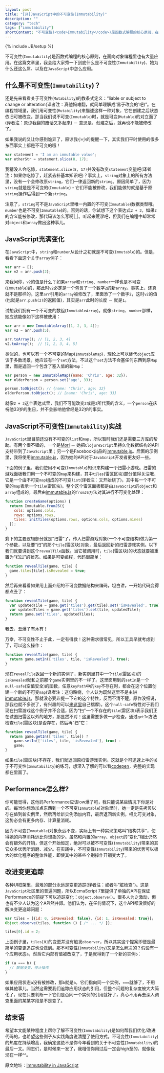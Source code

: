 ```yaml
---
layout: post
title: "[译]JavaScript中的不可变性(Immutability)"
description: ""
category: "tech"
tags: ["immutability"]
shortContent: "不可变性(<code>Immutability</code>)是函数式编程的核心原则，在面向对象编程里也有大量应用。在这篇文章里，我会给大家秀一下到底什么是不可变性(<code>Immutability</code>)、她为什么这么屌、以及在<code>JavaScript</code>中怎么应用。"
---
```

{% include JB/setup %}

不可变性(`Immutability`)是函数式编程的核心原则，在面向对象编程里也有大量应用。在这篇文章里，我会给大家秀一下到底什么是不可变性(`Immutability`)、她为什么还这么屌、以及在`JavaScript`中怎么应用。

## 什么是不可变性(`Immutability`)？ ##

还是先来看看关于可变性(`Mutability`)的教条式定义：“liable or subject to change or alteration(译者注：真他妈难翻，就简单理解成'易于改变的'吧)”。在编程领域里，我们用可变性(`Mutability`)来描述这样一种对象，它在创建之后状态依旧可被改变。那当我们说不可变(`Immutable`)时，就是可变(`Mutable`)的对立面了(译者注：原谅我翻的废话又多起来) － 意思是，创建之后，就再也不能被修改了。

如果我说的又让你感到诡异了，原谅我小小的提醒一下，其实我们平时使用的很多东西事实上都是不可变的哦！

```javascript
var statement = 'I am an immutable value';
var otherStr = statement.slice(8, 17);
```

我猜没人会吃惊，`statement.slice(8, 17)`并没有改变`statement`变量吧(译者注：如果你吃惊了，赶紧去补基本知识吧)？事实上，`string`对象上的所有方法里，没有一个会修改原`string`，它们一律返回新的`string`。原因简单了，因为`string`就是是不可变的(`Immutable`) - 它们不能被修改，我们能做的就是基于原`string`操作后得到一个新`string`。

注意了，`string`可不是`JavaScript`里唯一内置的不可变(`Immutable`)数据类型哦。`number`也是不可变(`Immutable`)的。否则的话，你试想下这个表达式`2 + 3`，如果`2`的含义能被修改，那代码该怎么写啊\|\_\|。听起来荒谬吧，但我们在编程中却常常对`object`和`array`做出这种事儿。

## JavaScript充满变化 ##

在`JavaScript`中，`string`和`number`从设计之初就是不可变(`Immutable`)的。但是，看看下面这个关于`array`例子：

```javascript
var arr = [];
var v2 = arr.push(2);
```

来我问你，`v2`的值是什么？如果`array`和`string`、`number`一样也是不可变(`Immutable`)的，那此时`v2`必定是一个包含了一个数字`2`的新`array`。事实上，还真就不是那样的。这里`arr`引用的`array`被修改了，里面添了一个数字`2`，这时`v2`的值(也就是`arr.push(2)`的返回值)，其实是`arr`此时的长度 － 就是`1`。

试想我们拥有一个不可变的数组(`ImmutableArray`)。就像`string`、`number`那样，她应该能像如下这样被使用：

```javascript
var arr = new ImmutableArray([1, 2, 3, 4]);
var v2 = arr.push(5);

arr.toArray(); // [1, 2, 3, 4]
v2.toArray();  // [1, 2, 3, 4, 5]
```

类似的，也可以有一个不可变的Map(`ImmutableMap`)，理论上可以替代`object`应该于多数场景，她应该有一个`set`方法，不过这个`set`方法不会塞任何东西到原`Map`里，而是返回一个包含了塞入值的新`Map`：

```javascript
var person = new ImmutableMap({name: 'Chris', age: 32});
var olderPerson = person.set('age', 33);

person.toObject(); // {name: 'Chris', age: 32}
olderPerson.toObject(); // {name: 'Chris', age: 33}
```

就像`2 + 3`这个表达式里，我们不可能改变`2`或是`3`所代表的含义，一个`person`在庆祝他33岁的生日，并不会影响他曾经是32岁的事实。

## JavaScript不可变性(`Immutability`)实战 ##

`JavaScript`里目前还没有不可变的`list`和`map`，所以暂时我们还是需要三方库的帮助。有两个很不错的，一个是[Mori](https://github.com/swannodette/mori) － 她把`ClojureScript`里持久化数据结构的API支持带到了`JavaScript`里；另一个是Facebook出品的[immutable.js](https://github.com/facebook/immutable-js)。后面的示例里，我将使用[immutable.js](https://github.com/facebook/immutable-js)，因为她的API对于`JavaScript`开发者更友好一些。

下面的例子里，我们使用不可变(`Immutable`)知识来构建一个扫雷小游戏。扫雷的游戏面板我们用一个不可变的`map`来构建，其中`tiles`(雷区区块)部分值得关注哦，它是一个由不可变`map`组成的不可变`list`(译者注：又开始绕了)，其中每一个不可变的`map`表示一个`tile`(雷区块)。整个这个雷区面板都是由`JavaScript`的`object`和`array`组成的，最后由[immutable.js](https://github.com/facebook/immutable-js)的`fromJS`方法对其进行不可变化处理：

```javascript
function createGame(options) {
  return Immutable.fromJS({
    cols: options.cols,
    rows: options.rows,
    tiles: initTiles(options.rows, options.cols, options.mines)
  });
}
```

剩下的主要逻辑部分就是“扫雷”了，传入扫雷游戏对象(一个不可变结构)做为第一个参数，以及要“扫”的那个`tile`(雷区块)对象，最后返回新的扫雷游戏实例。以下我们就要讲到这个`revealTile`函数。当它被调用时，`tile`(雷区块)的状态就要被重置为“扫过”的状态。如果是可变编程，代码很简单：

```javascript
function revealTile(game, tile) {
  game.tiles[tile].isRevealed = true;
}
```

然后再来看看如果用上面介绍的不可变数据结构来编码，坦白讲，一开始代码变得都点丑了：

```javascript
function revealTile(game, tile) {
  var updatedTile = game.get('tiles').get(tile).set('isRevealed', true);
  var updatedTiles = game.get('tiles').set(tile, updatedTile);
  return game.set('tiles', updatedTiles);
}
```

我去，丑爆了有木有！

万幸，不可变性不止于此，一定有得救！这种需求很常见，所以工具早就考虑到了，可以这么操作：

```javascript
function revealTile(game, tile) {
  return game.setIn(['tiles', tile, 'isRevealed'], true);
}
```

现在`revealTile`返回一个新的实例了，新实例里其中一个`tile`(雷区块)的`isRevealed`就和之前那个`game`实例里的不一样了。这里面用到的`setIn`是一个`null-safe`(空值安全)的函数，任意`keyPath`中的`key`不存在时，都会在这个位置创建一个新的不可变`map`(译者注：这句略绕，个人认为既然这里不是主讲[immutable.js](https://github.com/facebook/immutable-js)，那就没必要非提一下它的这个特性，反而不清不楚，原作没细说，那我也就不多说了，有兴趣的可以[来这里](http://facebook.github.io/immutable-js/docs/#/Map/setIn)自己揣摩)。这个`null-safe`特性对于我们现在扫雷游戏这个例子并不合适，因为“扫”一个不存在的`tile`(雷区块)表示我们正在试图扫雷区以外的地方，那显然不对！这里需要多做一步检查，通过`getIn`方法检查`tile`(雷区块)是否存在，然后再“扫”它：

```javascript
function revealTile(game, tile) {
  return game.getIn(['tiles', tile]) ?
    game.setIn(['tiles', tile, 'isRevealed'], true) :
    game;
}
```

如果`tile`(雷区块)不存在，我们就返回原扫雷游戏实例。这就是个可迅速上手的关于不可变性(`Immutability`)的练习，想深入了解的可以看[codepen](http://codepen.io/SitePoint/pen/zGYZzQ)，完整的实现都在里面了。

## Performance怎么样? ##

你可能觉得，这他妈Performance应该low爆了吧，我只能说某些情况下你是对的。每当你想添加点东西到一个不可变(`Immutable`)对象里时，她一定是先拷贝以存在值到新实例里，然后再给新实例添加内容，最后返回新实例。相比可变对象，这势必会有更多内存、计算量消耗。

因为不可变(`Immutable`)对象永远不变，实际上有一种实现策略叫“结构共享”，使得她的内存消耗远比你想象的少。虽然和内置的`array`、`object`的“变化”相比仍然会有额外的开销，但这个开始恒定，绝对可以被不可变性(`Immutability`)带来的其它众多优势所消磨、减少。在实践中，不可变性(`Immutability`)带来的优势可以极大的优化程序的整体性能，即使其中的某些个别操作开销变大了。

## 改进变更追踪 ##

各种UI框架里，最难的部分永远是变更追踪(译者注：或者叫“脏检查”)。这是`JavaScript`社区里的普遍问题，所以EcmaScript 7里提供了单独的API在保证Performance的前提下可以追踪变化：`Object.observe()`。很多人为之激动，但也有不少人认为这个API然并卵。他们认为，在任何情况下，这个API都没很好的解决变更追踪问题：

```javascript
var tiles = [{id: 0, isRevealed: false}, {id: 1, isRevealed: true}];
Object.observe(tiles, function () { /* ... */ });

tiles[0].id = 2;
```

上面例子里，`tiles[0]`的变更并没有触发`observer`，所以其实这个提案即便是最简单的变更追踪也没做到。那不可变性(`Immutability`)又是怎么解决的？假设有一个应用状态`a`，然后它内部有值被改变了，于是就得到了一个新的实例`b`：

```javascript
if (a === b) {
  // 数据没变，停止操作
}
```

如果应用状态`a`没有被修改，那`b`就是`a`，它们指向同一个实例，`===`就够了，不用做其他事儿。当然这需要我们追踪应用状态的引用，但整个问题的复杂度被大大简化了，现在只要判断一下它们是否同一个实例的引用就好了，真心不用再去深入调查里面的某某字段是不是变了。

## 结束语 ##

希望本文能某种程度上帮你了解不可变性(`Immutability`)是如何帮我们优化/改进代码的，也希望这些例子从实践角度说清楚了使用方式。不可变性(`Immutability`)的热度在持续增高，我确定这绝不是你今年看到的关于不可变性(`Immutability`)的最后一文。同志们，是时候来一发了，我相信你用过后一定会high至的，就像我现在一样^^。

原文地址：[Immutability in JavaScript](http://www.sitepoint.com/immutability-javascript/)
